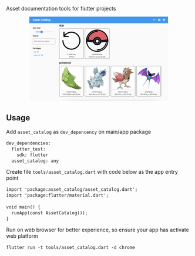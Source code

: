 Asset documentation tools for flutter projects

<p align="center">
  <img src="./resources/ss_example_light_v0.3.0.png?raw=true" alt="light screenshot" width="75%" />
</p>

## Usage

Add `asset_catalog` as `dev_depencency` on main/app package


```
dev_dependencies:
  flutter_test:
    sdk: flutter
  asset_catalog: any
```

Create file `tools/asset_catalog.dart` with code below as the app entry point
```
import 'package:asset_catalog/asset_catalog.dart';
import 'package:flutter/material.dart';

void main() {
  runApp(const AssetCatalog());
}

```

Run on web browser for better experience, so ensure your app has activate web platform
```
flutter run -t tools/asset_catalog.dart -d chrome
```

